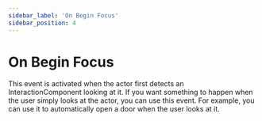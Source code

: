 ```yaml
---
sidebar_label: 'On Begin Focus'
sidebar_position: 4
---
```


# On Begin Focus

This event is activated when the actor first detects an InteractionComponent looking at it. If you want something to happen when the user simply looks at the actor, you can use this event. For example, you can use it to automatically open a door when the user looks at it.
